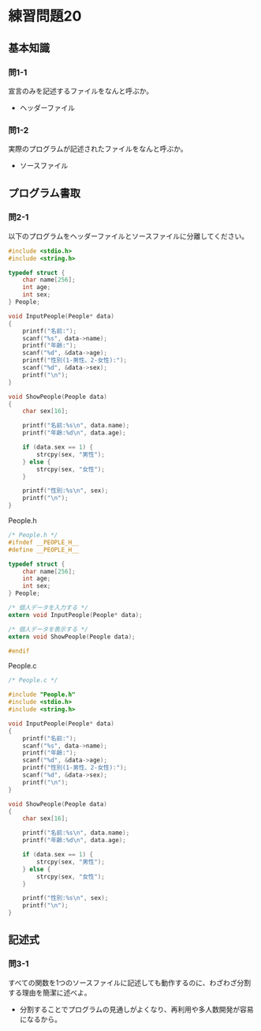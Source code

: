 # 練習問題20

## 基本知識

### 問1-1

宣言のみを記述するファイルをなんと呼ぶか。

- ヘッダーファイル

### 問1-2

実際のプログラムが記述されたファイルをなんと呼ぶか。

- ソースファイル

## プログラム書取

### 問2-1

以下のプログラムをヘッダーファイルとソースファイルに分離してください。

```c
#include <stdio.h>
#include <string.h>

typedef struct {
    char name[256];
    int age;
    int sex;
} People;

void InputPeople(People* data)
{
    printf("名前:");
    scanf("%s", data->name);
    printf("年齢:");
    scanf("%d", &data->age);
    printf("性別(1-男性、2-女性):");
    scanf("%d", &data->sex);
    printf("\n");
}

void ShowPeople(People data)
{
    char sex[16];

    printf("名前:%s\n", data.name);
    printf("年齢:%d\n", data.age);

    if (data.sex == 1) {
        strcpy(sex, "男性");
    } else {
        strcpy(sex, "女性");
    }

    printf("性別:%s\n", sex);
    printf("\n");
}
```

People.h

```h
/* People.h */
#ifndef __PEOPLE_H__
#define __PEOPLE_H__

typedef struct {
    char name[256];
    int age;
    int sex;
} People;

/* 個人データを入力する */
extern void InputPeople(People* data);

/* 個人データを表示する */
extern void ShowPeople(People data);

#endif
```

People.c

```h
/* People.c */

#include "People.h"
#include <stdio.h>
#include <string.h>

void InputPeople(People* data)
{
    printf("名前:");
    scanf("%s", data->name);
    printf("年齢:");
    scanf("%d", &data->age);
    printf("性別(1-男性、2-女性):");
    scanf("%d", &data->sex);
    printf("\n");
}

void ShowPeople(People data)
{
    char sex[16];

    printf("名前:%s\n", data.name);
    printf("年齢:%d\n", data.age);

    if (data.sex == 1) {
        strcpy(sex, "男性");
    } else {
        strcpy(sex, "女性");
    }

    printf("性別:%s\n", sex);
    printf("\n");
}
```

## 記述式

### 問3-1

すべての関数を1つのソースファイルに記述しても動作するのに、わざわざ分割する理由を簡潔に述べよ。

- 分割することでプログラムの見通しがよくなり、再利用や多人数開発が容易になるから。


